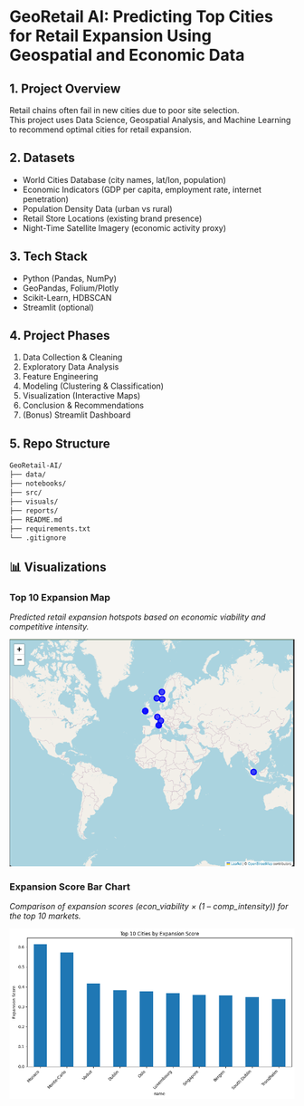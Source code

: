 # GeoRetail AI: Predicting Top Cities for Retail Expansion Using Geospatial and Economic Data

## 1. Project Overview
Retail chains often fail in new cities due to poor site selection.  
This project uses Data Science, Geospatial Analysis, and Machine Learning to recommend optimal cities for retail expansion.

## 2. Datasets
- World Cities Database (city names, lat/lon, population)
- Economic Indicators (GDP per capita, employment rate, internet penetration)
- Population Density Data (urban vs rural)
- Retail Store Locations (existing brand presence)
- Night-Time Satellite Imagery (economic activity proxy)

## 3. Tech Stack
- Python (Pandas, NumPy)
- GeoPandas, Folium/Plotly
- Scikit-Learn, HDBSCAN
- Streamlit (optional)

## 4. Project Phases
1. Data Collection & Cleaning  
2. Exploratory Data Analysis  
3. Feature Engineering  
4. Modeling (Clustering & Classification)  
5. Visualization (Interactive Maps)  
6. Conclusion & Recommendations  
7. (Bonus) Streamlit Dashboard

## 5. Repo Structure
```
GeoRetail-AI/
├── data/            
├── notebooks/       
├── src/             
├── visuals/         
├── reports/         
├── README.md        
├── requirements.txt 
└── .gitignore       
```


## 📊 Visualizations

### Top 10 Expansion Map  
*Predicted retail expansion hotspots based on economic viability and competitive intensity.*  

![Top 10 Expansion Map](visuals/top10_expansion_map.png)

### Expansion Score Bar Chart  
*Comparison of expansion scores (econ_viability × (1 – comp_intensity)) for the top 10 markets.*  

![Expansion Score Bar Chart](visuals/expansion_score_bar.png)
